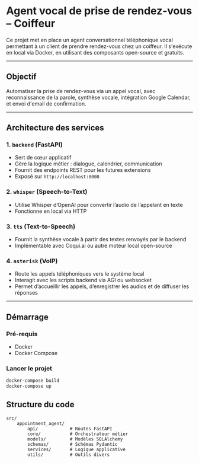 # Agent vocal de prise de rendez-vous – Coiffeur

Ce projet met en place un agent conversationnel téléphonique vocal permettant à un client de prendre rendez-vous chez un coiffeur. Il s'exécute en local via Docker, en utilisant des composants open-source et gratuits.

---

## Objectif

Automatiser la prise de rendez-vous via un appel vocal, avec reconnaissance de la parole, synthèse vocale, intégration Google Calendar, et envoi d'email de confirmation.

---

## Architecture des services

### 1. `backend` (FastAPI)
- Sert de cœur applicatif
- Gère la logique métier : dialogue, calendrier, communication
- Fournit des endpoints REST pour les futures extensions
- Exposé sur `http://localhost:8000`

### 2. `whisper` (Speech-to-Text)
- Utilise Whisper d’OpenAI pour convertir l’audio de l’appelant en texte
- Fonctionne en local via HTTP

### 3. `tts` (Text-to-Speech)
- Fournit la synthèse vocale à partir des textes renvoyés par le backend
- Implémentable avec Coqui.ai ou autre moteur local open-source

### 4. `asterisk` (VoIP)
- Route les appels téléphoniques vers le système local
- Interagit avec les scripts backend via AGI ou websocket
- Permet d’accueillir les appels, d’enregistrer les audios et de diffuser les réponses

---

## Démarrage

### Pré-requis

- Docker
- Docker Compose

### Lancer le projet

```bash
docker-compose build
docker-compose up
```

## Structure du code

```text
src/
    appointment_agent/
        api/            # Routes FastAPI
        core/           # Orchestrateur métier
        models/         # Modèles SQLAlchemy
        schemas/        # Schémas Pydantic
        services/       # Logique applicative
        utils/          # Outils divers
```
